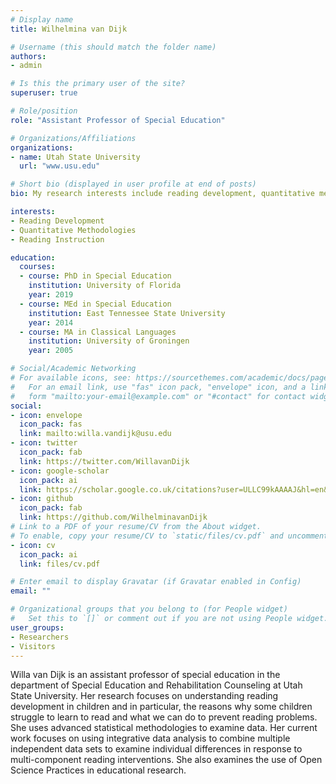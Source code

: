 ```yaml
---
# Display name
title: Wilhelmina van Dijk

# Username (this should match the folder name)
authors:
- admin

# Is this the primary user of the site?
superuser: true

# Role/position
role: "Assistant Professor of Special Education"

# Organizations/Affiliations
organizations:
- name: Utah State University
  url: "www.usu.edu"

# Short bio (displayed in user profile at end of posts)
bio: My research interests include reading development, quantitative methods, and reading instruction. 

interests:
- Reading Development
- Quantitative Methodologies
- Reading Instruction

education:
  courses:
  - course: PhD in Special Education
    institution: University of Florida
    year: 2019
  - course: MEd in Special Education
    institution: East Tennessee State University
    year: 2014
  - course: MA in Classical Languages
    institution: University of Groningen
    year: 2005

# Social/Academic Networking
# For available icons, see: https://sourcethemes.com/academic/docs/page-builder/#icons
#   For an email link, use "fas" icon pack, "envelope" icon, and a link in the
#   form "mailto:your-email@example.com" or "#contact" for contact widget.
social:
- icon: envelope
  icon_pack: fas
  link: mailto:willa.vandijk@usu.edu 
- icon: twitter
  icon_pack: fab
  link: https://twitter.com/WillavanDijk
- icon: google-scholar
  icon_pack: ai
  link: https://scholar.google.co.uk/citations?user=ULLC99kAAAAJ&hl=en&oi=ao"
- icon: github
  icon_pack: fab
  link: https://github.com/WilhelminavanDijk
# Link to a PDF of your resume/CV from the About widget.
# To enable, copy your resume/CV to `static/files/cv.pdf` and uncomment the lines below.
- icon: cv
  icon_pack: ai
  link: files/cv.pdf

# Enter email to display Gravatar (if Gravatar enabled in Config)
email: ""

# Organizational groups that you belong to (for People widget)
#   Set this to `[]` or comment out if you are not using People widget.
user_groups:
- Researchers
- Visitors
---
```


Willa van Dijk is an assistant professor of special education in the   department of Special Education and Rehabilitation Counseling at Utah State University. Her research focuses on understanding reading development in children and in particular, the reasons why some children struggle to learn to read and what we can do to prevent reading problems. She uses advanced statistical methodologies to examine data. Her current work focuses on using integrative data analysis to combine multiple independent data sets to examine individual differences in response to multi-component reading interventions. She also examines the use of Open Science Practices in educational research.
